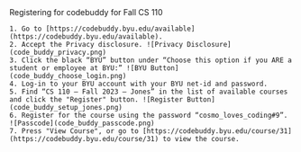 <page title="Codebuddy Account">
    Registering for codebuddy for Fall CS 110

    1. Go to [https://codebuddy.byu.edu/available](https://codebuddy.byu.edu/available).
    2. Accept the Privacy disclosure. ![Privacy Disclosure](code_buddy_privacy.png)
    3. Click the black “BYU” button under “Choose this option if you ARE a student or employee at BYU:” ![BYU Button](code_buddy_choose_login.png)
    4. Log-in to your BYU account with your BYU net-id and password.
    5. Find “CS 110 – Fall 2023 – Jones” in the list of available courses and click the "Register" button. ![Register Button](code_buddy_setup_jones.png)
    6. Register for the course using the password “cosmo_loves_coding#9”. ![Passcode](code_buddy_passcode.png)
    7. Press "View Course", or go to [https://codebuddy.byu.edu/course/31](https://codebuddy.byu.edu/course/31) to view the course.

</page>